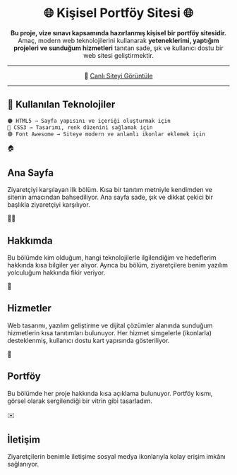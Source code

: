 <h1 align="center">🌐 Kişisel Portföy Sitesi 🌐</h1>

<p align="center">
  <b>Bu proje, vize sınavı kapsamında hazırlanmış kişisel bir portföy sitesidir.</b><br>
  Amaç, modern web teknolojilerini kullanarak <b>yeteneklerimi, yaptığım projeleri ve sunduğum hizmetleri</b> tanıtan sade, şık ve kullanıcı dostu bir web sitesi geliştirmektir.
</p>

---

<p align="center">
  🔗 <a href="https://ware-mustafa.github.io/PortfoyVize.github.io/" target="_blank">Canlı Siteyi Görüntüle</a>
</p>

---

## 🧠 Kullanılan Teknolojiler

```html
🟠 HTML5 → Sayfa yapısını ve içeriği oluşturmak için  
🔵 CSS3 → Tasarımı, renk düzenini sağlamak için  
🟣 Font Awesome → Siteye modern ve anlamlı ikonlar eklemek için  
````
🏠 <h2>Ana Sayfa</h2>
Ziyaretçiyi karşılayan ilk bölüm.
Kısa bir tanıtım metniyle kendimden ve sitenin amacından bahsediliyor.
Ana sayfa sade, şık ve dikkat çekici bir başlıkla ziyaretçiyi karşılıyor.

👨‍💻 <h2>Hakkımda</h2>
Bu bölümde kim olduğum, hangi teknolojilerle ilgilendiğim ve hedeflerim hakkında kısa bilgiler yer alıyor.
Ayrıca bu bölüm, ziyaretçilere benim yazılım yolculuğum hakkında fikir veriyor.

🧰 <h2>Hizmetler</h2>
Web tasarımı, yazılım geliştirme ve dijital çözümler alanında sunduğum hizmetlerin kısa tanıtımları bulunuyor.
Her hizmet simgelerle (ikonlarla) desteklenmiş, kullanıcı dostu kart yapısında gösteriliyor.

💼 <h2>Portföy</h2>
Bu bölümde her proje hakkında kısa açıklama bulunuyor.
Portföy kısmı, görsel olarak sergilendiği bir vitrin gibi tasarladım.

✉️ <h2>İletişim</h2>
Ziyaretçilerin benimle iletişime sosyal medya ikonlarıyla kolay erişim imkânı sağlanıyor.

